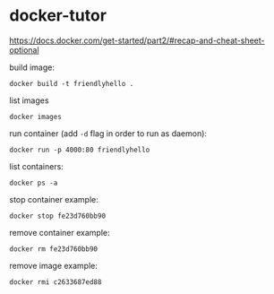 # docker-tutor
https://docs.docker.com/get-started/part2/#recap-and-cheat-sheet-optional

build image:
```
docker build -t friendlyhello .
```

list images
```
docker images
```

run container (add `-d` flag in order to run as daemon):
```
docker run -p 4000:80 friendlyhello
```

list containers:
```
docker ps -a
```

stop container example:
```
docker stop fe23d760bb90
```

remove container example:
```
docker rm fe23d760bb90
```

remove image example:
```
docker rmi c2633687ed88
```
